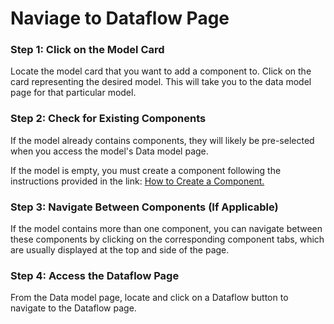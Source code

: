 # Naviage to Dataflow Page

### **Step 1: Click on the Model Card**

Locate the model card that you want to add a component to. Click on the card representing the desired model. This will take you to the data model page for that particular model.

### **Step 2: Check for Existing Components**

If the model already contains components, they will likely be pre-selected when you access the model's Data model page.

If the model is empty, you must create a component following the instructions provided in the link: [How to Create a Component.](https://www.notion.so/v1/docs/how-to-create-a-component)

### **Step 3: Navigate Between Components (If Applicable)**

If the model contains more than one component, you can navigate between these components by clicking on the corresponding component tabs, which are usually displayed at the top and side of the page.

### **Step 4: Access the Dataflow Page**

From the Data model page, locate and click on a Dataflow button to navigate to the Dataflow page.

<!-- ![Untitled](Naviage%20to%20Dataflow%20Page%2039d9ed3529a94178bf063c9f7ef0bc96/Untitled.png) -->